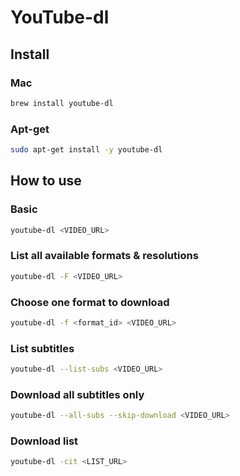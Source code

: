 # YouTube-dl



## Install

### Mac

```sh
brew install youtube-dl
```

### Apt-get

```sh
sudo apt-get install -y youtube-dl
```



## How to use

### Basic

```sh
youtube-dl <VIDEO_URL>
```

### List all available formats & resolutions

```sh
youtube-dl -F <VIDEO_URL>
```

### Choose one format to download

```sh
youtube-dl -f <format_id> <VIDEO_URL>
```

### List subtitles

```sh
youtube-dl --list-subs <VIDEO_URL>
```

### Download all subtitles only

```sh
youtube-dl --all-subs --skip-download <VIDEO_URL>
```

### Download list

```sh
youtube-dl -cit <LIST_URL>
```

